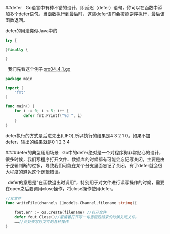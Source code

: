 ##defer
&nbsp;&nbsp;Go语言中有种不错的设计，即延迟（defer）语句，你可以在函数中添加多个defer语句。当函数执行到最后时，这些defer语句会按照逆序执行，最后该函数返回。

defer的用法类似Java中的
```java
try {

}finally {

}
```

&nbsp;&nbsp;我们先看这个例子[pro04_4_1.go](https://github.com/sunnygocms/gobook/blob/master/src/go_lang_base/04/pro04_4_1.go)

```go
package main

import (
	"fmt"
)

func main() {
	for i := 0; i < 5; i++ {
		defer fmt.Printf("%d ", i)
	}
}

```

defer执行的方式是后进先出(LIFO),所以执行的结果是4 3 2 1 0。如果不加defer，输出的结果就是0 1 2 3 4

####defer的典型用用场景
&nbsp;&nbsp;Go中的defer绝对是一个对程序狗非常贴心的设计，很多时候，我们写程序打开文件、数据库的时候都有可能会忘记写关闭，主要是由于逻辑判断的过多，导致我们可能在某个分支里面忘记了关闭，有了defer就会很大程度的避免这个逻辑错误。

&nbsp;&nbsp;defer的意思是"在函数退出时调用"，特别用于对文件进行读写操作的时候，需要在open之后要调用close操作，将close操作使用defer。

```go
//写文件
func writeFile(channels []models.Channel,filename string){
	
    fout,err := os.Create(filename) //打开文件
    defer fout.Close()//紧接着打开写一句当函数结束的时候关闭文件。
    ……//此处去写对文件的各种操作
}
```